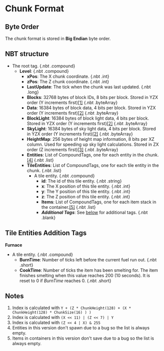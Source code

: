 # Chunk Format

## Byte Order

The chunk format is stored in **Big Endian** byte order.

## NBT structure

<div id="treeview">

* The root tag. {.nbt .compound}
    * **Level**: {.nbt .compound}
        * **xPos**: The X chunk coordinate. {.nbt .int}
        * **zPos**: The Z chunk coordinate. {.nbt .int}
        * **LastUpdate**: The tick when the chunk was last updated. {.nbt .long}
        * **Blocks**: 32768 bytes of block IDs, 8 bits per block. Stored in YZX order (Y increments first)[\[1\]](#1) {.nbt .byteArray}
        * **Data**: 16384 bytes of block data, 4 bits per block. Stored in YZX order (Y increments first)[\[2\]](#2) {.nbt .byteArray}
        * **BlockLight**: 16384 bytes of block light data, 4 bits per block. Stored in YZX order (Y increments first)[\[2\]](#2) {.nbt .byteArray}
        * **SkyLight**: 16384 bytes of sky light data, 4 bits per block. Stored in YZX order (Y increments first)[\[2\]](#2) {.nbt .byteArray}
        * **HeightMap**: 256 bytes of height map information, 8 bits per XZ column. Used for speeding up sky light calculations. Stored in ZX order (Z increments first)[\[3\]](#3) {.nbt .byteArray}
        * **Entities**: List of CompoundTags, one for each entity in the chunk.[\[4\]](#4) {.nbt .list}
        * **TileEntities**: List of CompoundTags, one for each tile entity in the chunk. {.nbt .list}
            * A tile entity. {.nbt .compound}
                * **id**: The id of this tile entity. {.nbt .string}
                * **x**: The X position of this tile entity. {.nbt .int}
                * **y**: The Y position of this tile entity. {.nbt .int}
                * **z**: The Z position of this tile entity. {.nbt .int}
                * **Items**: List of CompoundTags, one for each item stack in the container.[\[5\]](#5) {.nbt .list}
                * ***Additional Tags***: See [below](#tile-entities-addition-tags) for additional tags. {.nbt .blank}

</div>

## Tile Entities Addition Tags

**Furnace**

* A tile entity. {.nbt .compound}
    * **BurnTime**: Number of ticks left before the current fuel run out. {.nbt .short}
    * **CookTime**: Number of ticks the item has been smelting for. The item finishes smelting when this value reaches 200 (10 seconds). It is reset to 0 if *BurnTime* reaches 0. {.nbt .short}

## Notes

1. <a id="1"></a> Index is calculated with `Y + (Z * ChunkHeight(128) + (X * ChunkHeight(128) * ChunkSize(16) ) )`
2. <a id="2"></a> Index is calculated with `(X << 11) | (Z << 7) | Y`
3. <a id="3"></a> Index is calculated with `(Z << 4 | X) & 255`
4. <a id="4"></a> Entities in this version don't spawn due to a bug so the list is always empty.
5. <a id="5"></a> Items in containers in this version don't save due to a bug so the list is always empty.
